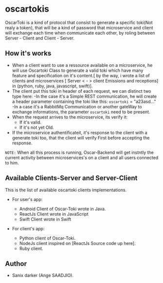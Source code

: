# oscartokis

OscarToki is a kind of protocol that consist to generate a specific toki(Not realy a token), 
that will be a kind of password that microservice and client will exchange each time when communicate each other,
by roling between Server - Client and Client - Server.

## How it's works

- When a client want to use a ressource available on a microservice, he will use Oscartoki Class to generate a valid toki which have many feature and specification on it's content.[ by the way, i wrote a list of clients and microservices [ Server < - > client Emissions and receptions] in (python, ruby, java, javascript, swift)].
- The client put this toki in header of each request, we can distinct two type here:
    -In the case it's a Simple REST communication, he will create a header parameter containing the toki like this: `oscartoki` = "a23asd..."
    -In a case it's a RabbitMq Communication or another gateWay to exchange informations, the parameter `oscartoki` need to be present.
- When the request arrives to the microservice, its verify it:
    - If it's valid.
    - If it's not yet Old.
- If the microservice authentificateit, it's response to the client with a generate toki too, that the client will verify First before accepting the response.

`NOTE:` When all this process is running, Oscar-Backend will get instntly the current activity between microservices's on a client and all users connected to him.

## Available Clients-Server and Server-Client

This is the list of available oscartoki clients implementations.
- For user's app:
    - Android Client of Oscar-Toki wrote in Java.
    - ReactJs Client wrote in JavaScript
    - Swift Client wrote in Swift

- For client's app:
    - Python client of Oscar-Toki.
    - NodeJs client inspired on [ReactJs Source code up here].
    - Ruby client.

## Author

- Sanix darker (Ange SAADJIO).